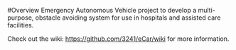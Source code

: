 #Overview
Emergency Autonomous Vehicle project to develop a multi-purpose, obstacle 
avoiding system for use in hospitals and assisted care facilities.

Check out the wiki: https://github.com/3241/eCar/wiki for more information.